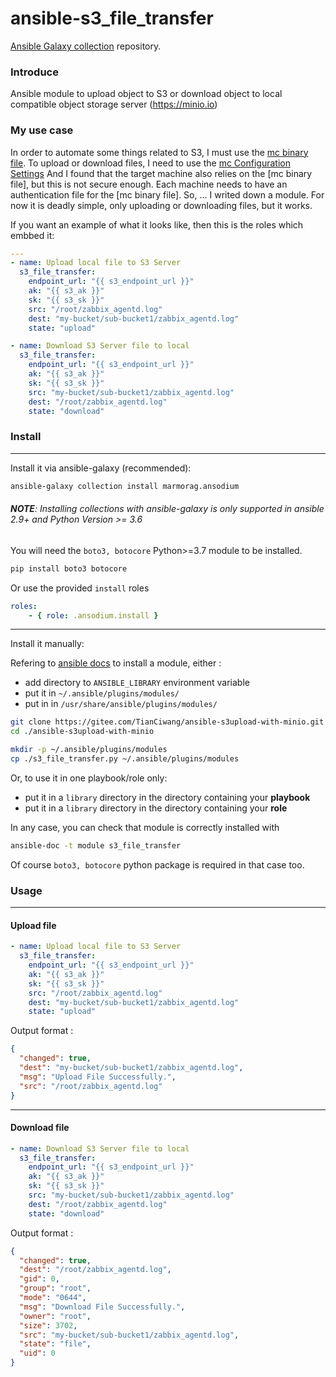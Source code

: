 # ansible-s3_file_transfer

[Ansible Galaxy collection](https://galaxy.ansible.com/umfintechwtc/s3) repository.

### Introduce
Ansible module to upload object to S3 or download object to local compatible object storage server (https://minio.io)

### My use case

In order to automate some things related to S3, I must use the [mc binary file](https://min.io/docs/minio/linux/reference/minio-mc.html?ref=docs).
To upload or download files, I need to use the [mc Configuration Settings](https://min.io/docs/minio/linux/reference/minio-mc-admin/mc-admin-config.html#id4)
And I found that the target machine also relies on the [mc binary file], but this is not secure enough. Each machine needs to have an authentication file for the [mc binary file].
So, ... I writed down a module. For now it is deadly simple,  only uploading or downloading files, but it works.

If you want an example of what it looks like, then this is the roles which embbed it:
```yaml
---
- name: Upload local file to S3 Server
  s3_file_transfer:
    endpoint_url: "{{ s3_endpoint_url }}"
    ak: "{{ s3_ak }}"
    sk: "{{ s3_sk }}"
    src: "/root/zabbix_agentd.log"
    dest: "my-bucket/sub-bucket1/zabbix_agentd.log"
    state: "upload"

- name: Download S3 Server file to local
  s3_file_transfer:
    endpoint_url: "{{ s3_endpoint_url }}"
    ak: "{{ s3_ak }}"
    sk: "{{ s3_sk }}"
    src: "my-bucket/sub-bucket1/zabbix_agentd.log"
    dest: "/root/zabbix_agentd.log"
    state: "download"
```

### Install

---

Install it via ansible-galaxy (recommended):

```bash
ansible-galaxy collection install marmorag.ansodium
```
###### *__NOTE__: Installing collections with ansible-galaxy is only supported in ansible 2.9+ and Python Version >= 3.6*

You will need the `boto3, botocore` Python>=3.7 module to be installed.
```bash
pip install boto3 botocore
```

Or use the provided `install` roles

```yaml
roles:
    - { role: .ansodium.install }
```

---
Install it manually:

Refering to [ansible docs](https://docs.ansible.com/ansible/latest/dev_guide/developing_locally.html#adding-a-module-locally) to install a module, either :

- add directory to `ANSIBLE_LIBRARY` environment variable
- put it in  `~/.ansible/plugins/modules/`
- put in in `/usr/share/ansible/plugins/modules/`

```bash
git clone https://gitee.com/TianCiwang/ansible-s3upload-with-minio.git
cd ./ansible-s3upload-with-minio

mkdir -p ~/.ansible/plugins/modules
cp ./s3_file_transfer.py ~/.ansible/plugins/modules
```

Or, to use it in one playbook/role only:

- put it in a `library` directory in the directory containing your __playbook__ 
- put it in a `library` directory in the directory containing your __role__ 

In any case, you can check that module is correctly installed with

```bash
ansible-doc -t module s3_file_transfer
```

Of course `boto3, botocore` python package is required in that case too.

### Usage

---

#### Upload file
```yaml
- name: Upload local file to S3 Server
  s3_file_transfer:
    endpoint_url: "{{ s3_endpoint_url }}"
    ak: "{{ s3_ak }}"
    sk: "{{ s3_sk }}"
    src: "/root/zabbix_agentd.log"
    dest: "my-bucket/sub-bucket1/zabbix_agentd.log"
    state: "upload"
```
Output format : 
```json
{
  "changed": true, 
  "dest": "my-bucket/sub-bucket1/zabbix_agentd.log", 
  "msg": "Upload File Successfully.", 
  "src": "/root/zabbix_agentd.log"
}
```

---
#### Download file

```yaml
- name: Download S3 Server file to local
  s3_file_transfer:
    endpoint_url: "{{ s3_endpoint_url }}"
    ak: "{{ s3_ak }}"
    sk: "{{ s3_sk }}"
    src: "my-bucket/sub-bucket1/zabbix_agentd.log"
    dest: "/root/zabbix_agentd.log"
    state: "download"
```
Output format : 
```json
{
  "changed": true, 
  "dest": "/root/zabbix_agentd.log", 
  "gid": 0, 
  "group": "root", 
  "mode": "0644", 
  "msg": "Download File Successfully.", 
  "owner": "root", 
  "size": 3702, 
  "src": "my-bucket/sub-bucket1/zabbix_agentd.log", 
  "state": "file", 
  "uid": 0
}
```
